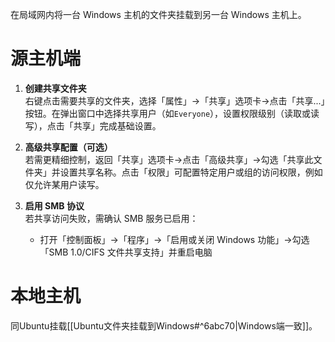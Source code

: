 在局域网内将一台 Windows 主机的文件夹挂载到另一台 Windows 主机上。

# 源主机端
1. **创建共享文件夹**  
    右键点击需要共享的文件夹，选择「属性」→「共享」选项卡→点击「共享...」按钮。在弹出窗口中选择共享用户（如`Everyone`），设置权限级别（读取或读写），点击「共享」完成基础设置。

2. **高级共享配置（可选）**  
    若需更精细控制，返回「共享」选项卡→点击「高级共享」→勾选「共享此文件夹」并设置共享名称。点击「权限」可配置特定用户或组的访问权限，例如仅允许某用户读写。

3. **启用 SMB 协议**  
    若共享访问失败，需确认 SMB 服务已启用：
    - 打开「控制面板」→「程序」→「启用或关闭 Windows 功能」→勾选「SMB 1.0/CIFS 文件共享支持」并重启电脑

# 本地主机
同Ubuntu挂载[[Ubuntu文件夹挂载到Windows#^6abc70|Windows端一致]]。